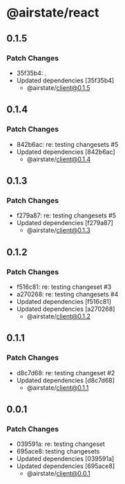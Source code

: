 # @airstate/react

## 0.1.5

### Patch Changes

- 35f35b4: .
- Updated dependencies [35f35b4]
    - @airstate/client@0.1.5

## 0.1.4

### Patch Changes

- 842b6ac: re: testing changesets #5
- Updated dependencies [842b6ac]
    - @airstate/client@0.1.4

## 0.1.3

### Patch Changes

- f279a87: re: testing changesets #5
- Updated dependencies [f279a87]
    - @airstate/client@0.1.3

## 0.1.2

### Patch Changes

- f516c81: re: testing changeset #3
- a270268: re: testing changesets #4
- Updated dependencies [f516c81]
- Updated dependencies [a270268]
    - @airstate/client@0.1.2

## 0.1.1

### Patch Changes

- d8c7d68: re: testing changeset #2
- Updated dependencies [d8c7d68]
    - @airstate/client@0.1.1

## 0.0.1

### Patch Changes

- 039591a: re: testing changeset
- 695ace8: testing changesets
- Updated dependencies [039591a]
- Updated dependencies [695ace8]
    - @airstate/client@0.0.1
